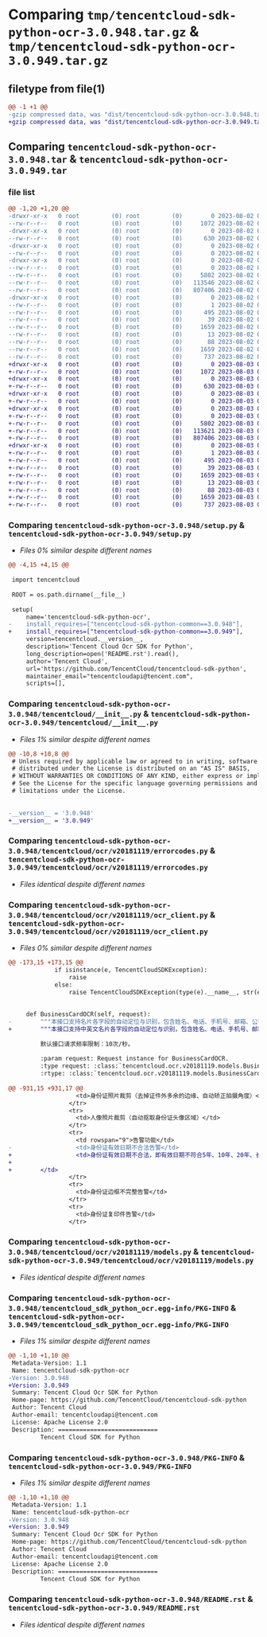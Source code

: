 # Comparing `tmp/tencentcloud-sdk-python-ocr-3.0.948.tar.gz` & `tmp/tencentcloud-sdk-python-ocr-3.0.949.tar.gz`

## filetype from file(1)

```diff
@@ -1 +1 @@
-gzip compressed data, was "dist/tencentcloud-sdk-python-ocr-3.0.948.tar", last modified: Wed Aug  2 00:34:48 2023, max compression
+gzip compressed data, was "dist/tencentcloud-sdk-python-ocr-3.0.949.tar", last modified: Thu Aug  3 00:30:41 2023, max compression
```

## Comparing `tencentcloud-sdk-python-ocr-3.0.948.tar` & `tencentcloud-sdk-python-ocr-3.0.949.tar`

### file list

```diff
@@ -1,20 +1,20 @@
-drwxr-xr-x   0 root         (0) root         (0)        0 2023-08-02 00:34:48.000000 tencentcloud-sdk-python-ocr-3.0.948/
--rw-r--r--   0 root         (0) root         (0)     1072 2023-08-02 00:34:47.000000 tencentcloud-sdk-python-ocr-3.0.948/setup.py
-drwxr-xr-x   0 root         (0) root         (0)        0 2023-08-02 00:34:48.000000 tencentcloud-sdk-python-ocr-3.0.948/tencentcloud/
--rw-r--r--   0 root         (0) root         (0)      630 2023-08-02 00:34:47.000000 tencentcloud-sdk-python-ocr-3.0.948/tencentcloud/__init__.py
-drwxr-xr-x   0 root         (0) root         (0)        0 2023-08-02 00:34:48.000000 tencentcloud-sdk-python-ocr-3.0.948/tencentcloud/ocr/
--rw-r--r--   0 root         (0) root         (0)        0 2023-08-02 00:34:47.000000 tencentcloud-sdk-python-ocr-3.0.948/tencentcloud/ocr/__init__.py
-drwxr-xr-x   0 root         (0) root         (0)        0 2023-08-02 00:34:48.000000 tencentcloud-sdk-python-ocr-3.0.948/tencentcloud/ocr/v20181119/
--rw-r--r--   0 root         (0) root         (0)        0 2023-08-02 00:34:47.000000 tencentcloud-sdk-python-ocr-3.0.948/tencentcloud/ocr/v20181119/__init__.py
--rw-r--r--   0 root         (0) root         (0)     5802 2023-08-02 00:34:47.000000 tencentcloud-sdk-python-ocr-3.0.948/tencentcloud/ocr/v20181119/errorcodes.py
--rw-r--r--   0 root         (0) root         (0)   113546 2023-08-02 00:34:47.000000 tencentcloud-sdk-python-ocr-3.0.948/tencentcloud/ocr/v20181119/ocr_client.py
--rw-r--r--   0 root         (0) root         (0)   807406 2023-08-02 00:34:47.000000 tencentcloud-sdk-python-ocr-3.0.948/tencentcloud/ocr/v20181119/models.py
-drwxr-xr-x   0 root         (0) root         (0)        0 2023-08-02 00:34:48.000000 tencentcloud-sdk-python-ocr-3.0.948/tencentcloud_sdk_python_ocr.egg-info/
--rw-r--r--   0 root         (0) root         (0)        1 2023-08-02 00:34:48.000000 tencentcloud-sdk-python-ocr-3.0.948/tencentcloud_sdk_python_ocr.egg-info/dependency_links.txt
--rw-r--r--   0 root         (0) root         (0)      495 2023-08-02 00:34:48.000000 tencentcloud-sdk-python-ocr-3.0.948/tencentcloud_sdk_python_ocr.egg-info/SOURCES.txt
--rw-r--r--   0 root         (0) root         (0)       39 2023-08-02 00:34:48.000000 tencentcloud-sdk-python-ocr-3.0.948/tencentcloud_sdk_python_ocr.egg-info/requires.txt
--rw-r--r--   0 root         (0) root         (0)     1659 2023-08-02 00:34:48.000000 tencentcloud-sdk-python-ocr-3.0.948/tencentcloud_sdk_python_ocr.egg-info/PKG-INFO
--rw-r--r--   0 root         (0) root         (0)       13 2023-08-02 00:34:48.000000 tencentcloud-sdk-python-ocr-3.0.948/tencentcloud_sdk_python_ocr.egg-info/top_level.txt
--rw-r--r--   0 root         (0) root         (0)       88 2023-08-02 00:34:48.000000 tencentcloud-sdk-python-ocr-3.0.948/setup.cfg
--rw-r--r--   0 root         (0) root         (0)     1659 2023-08-02 00:34:48.000000 tencentcloud-sdk-python-ocr-3.0.948/PKG-INFO
--rw-r--r--   0 root         (0) root         (0)      737 2023-08-02 00:34:47.000000 tencentcloud-sdk-python-ocr-3.0.948/README.rst
+drwxr-xr-x   0 root         (0) root         (0)        0 2023-08-03 00:30:41.000000 tencentcloud-sdk-python-ocr-3.0.949/
+-rw-r--r--   0 root         (0) root         (0)     1072 2023-08-03 00:30:41.000000 tencentcloud-sdk-python-ocr-3.0.949/setup.py
+drwxr-xr-x   0 root         (0) root         (0)        0 2023-08-03 00:30:41.000000 tencentcloud-sdk-python-ocr-3.0.949/tencentcloud/
+-rw-r--r--   0 root         (0) root         (0)      630 2023-08-03 00:30:41.000000 tencentcloud-sdk-python-ocr-3.0.949/tencentcloud/__init__.py
+drwxr-xr-x   0 root         (0) root         (0)        0 2023-08-03 00:30:41.000000 tencentcloud-sdk-python-ocr-3.0.949/tencentcloud/ocr/
+-rw-r--r--   0 root         (0) root         (0)        0 2023-08-03 00:30:41.000000 tencentcloud-sdk-python-ocr-3.0.949/tencentcloud/ocr/__init__.py
+drwxr-xr-x   0 root         (0) root         (0)        0 2023-08-03 00:30:41.000000 tencentcloud-sdk-python-ocr-3.0.949/tencentcloud/ocr/v20181119/
+-rw-r--r--   0 root         (0) root         (0)        0 2023-08-03 00:30:41.000000 tencentcloud-sdk-python-ocr-3.0.949/tencentcloud/ocr/v20181119/__init__.py
+-rw-r--r--   0 root         (0) root         (0)     5802 2023-08-03 00:30:41.000000 tencentcloud-sdk-python-ocr-3.0.949/tencentcloud/ocr/v20181119/errorcodes.py
+-rw-r--r--   0 root         (0) root         (0)   113621 2023-08-03 00:30:41.000000 tencentcloud-sdk-python-ocr-3.0.949/tencentcloud/ocr/v20181119/ocr_client.py
+-rw-r--r--   0 root         (0) root         (0)   807406 2023-08-03 00:30:41.000000 tencentcloud-sdk-python-ocr-3.0.949/tencentcloud/ocr/v20181119/models.py
+drwxr-xr-x   0 root         (0) root         (0)        0 2023-08-03 00:30:41.000000 tencentcloud-sdk-python-ocr-3.0.949/tencentcloud_sdk_python_ocr.egg-info/
+-rw-r--r--   0 root         (0) root         (0)        1 2023-08-03 00:30:41.000000 tencentcloud-sdk-python-ocr-3.0.949/tencentcloud_sdk_python_ocr.egg-info/dependency_links.txt
+-rw-r--r--   0 root         (0) root         (0)      495 2023-08-03 00:30:41.000000 tencentcloud-sdk-python-ocr-3.0.949/tencentcloud_sdk_python_ocr.egg-info/SOURCES.txt
+-rw-r--r--   0 root         (0) root         (0)       39 2023-08-03 00:30:41.000000 tencentcloud-sdk-python-ocr-3.0.949/tencentcloud_sdk_python_ocr.egg-info/requires.txt
+-rw-r--r--   0 root         (0) root         (0)     1659 2023-08-03 00:30:41.000000 tencentcloud-sdk-python-ocr-3.0.949/tencentcloud_sdk_python_ocr.egg-info/PKG-INFO
+-rw-r--r--   0 root         (0) root         (0)       13 2023-08-03 00:30:41.000000 tencentcloud-sdk-python-ocr-3.0.949/tencentcloud_sdk_python_ocr.egg-info/top_level.txt
+-rw-r--r--   0 root         (0) root         (0)       88 2023-08-03 00:30:41.000000 tencentcloud-sdk-python-ocr-3.0.949/setup.cfg
+-rw-r--r--   0 root         (0) root         (0)     1659 2023-08-03 00:30:41.000000 tencentcloud-sdk-python-ocr-3.0.949/PKG-INFO
+-rw-r--r--   0 root         (0) root         (0)      737 2023-08-03 00:30:41.000000 tencentcloud-sdk-python-ocr-3.0.949/README.rst
```

### Comparing `tencentcloud-sdk-python-ocr-3.0.948/setup.py` & `tencentcloud-sdk-python-ocr-3.0.949/setup.py`

 * *Files 0% similar despite different names*

```diff
@@ -4,15 +4,15 @@
 
 import tencentcloud
 
 ROOT = os.path.dirname(__file__)
 
 setup(
     name='tencentcloud-sdk-python-ocr',
-    install_requires=["tencentcloud-sdk-python-common==3.0.948"],
+    install_requires=["tencentcloud-sdk-python-common==3.0.949"],
     version=tencentcloud.__version__,
     description='Tencent Cloud Ocr SDK for Python',
     long_description=open('README.rst').read(),
     author='Tencent Cloud',
     url='https://github.com/TencentCloud/tencentcloud-sdk-python',
     maintainer_email="tencentcloudapi@tencent.com",
     scripts=[],
```

### Comparing `tencentcloud-sdk-python-ocr-3.0.948/tencentcloud/__init__.py` & `tencentcloud-sdk-python-ocr-3.0.949/tencentcloud/__init__.py`

 * *Files 1% similar despite different names*

```diff
@@ -10,8 +10,8 @@
 # Unless required by applicable law or agreed to in writing, software
 # distributed under the License is distributed on an "AS IS" BASIS,
 # WITHOUT WARRANTIES OR CONDITIONS OF ANY KIND, either express or implied.
 # See the License for the specific language governing permissions and
 # limitations under the License.
 
 
-__version__ = '3.0.948'
+__version__ = '3.0.949'
```

### Comparing `tencentcloud-sdk-python-ocr-3.0.948/tencentcloud/ocr/v20181119/errorcodes.py` & `tencentcloud-sdk-python-ocr-3.0.949/tencentcloud/ocr/v20181119/errorcodes.py`

 * *Files identical despite different names*

### Comparing `tencentcloud-sdk-python-ocr-3.0.948/tencentcloud/ocr/v20181119/ocr_client.py` & `tencentcloud-sdk-python-ocr-3.0.949/tencentcloud/ocr/v20181119/ocr_client.py`

 * *Files 0% similar despite different names*

```diff
@@ -173,15 +173,15 @@
             if isinstance(e, TencentCloudSDKException):
                 raise
             else:
                 raise TencentCloudSDKException(type(e).__name__, str(e))
 
 
     def BusinessCardOCR(self, request):
-        """本接口支持名片各字段的自动定位与识别，包含姓名、电话、手机号、邮箱、公司、部门、职位、网址、地址、QQ、微信、MSN等。
+        """本接口支持中英文名片各字段的自动定位与识别，包含姓名、电话、手机号、邮箱、公司、部门、职位、网址、地址、QQ、微信、MSN等。
 
         默认接口请求频率限制：10次/秒。
 
         :param request: Request instance for BusinessCardOCR.
         :type request: :class:`tencentcloud.ocr.v20181119.models.BusinessCardOCRRequest`
         :rtype: :class:`tencentcloud.ocr.v20181119.models.BusinessCardOCRResponse`
 
@@ -931,15 +931,17 @@
                   <td>身份证照片裁剪（去掉证件外多余的边缘、自动矫正拍摄角度）</td>
                 </tr>
                 <tr>
                   <td>人像照片裁剪（自动抠取身份证头像区域）</td>
                 </tr>
                 <tr>
                   <td rowspan="9">告警功能</td>
-                  <td>身份证有效日期不合法告警</td>
+                  <td>身份证有效日期不合法，即有效日期不符合5年、10年、20年、长期期限
+
+        </td>
                 </tr>
                 <tr>
                   <td>身份证边框不完整告警</td>
                 </tr>
                 <tr>
                   <td>身份证复印件告警</td>
                 </tr>
```

### Comparing `tencentcloud-sdk-python-ocr-3.0.948/tencentcloud/ocr/v20181119/models.py` & `tencentcloud-sdk-python-ocr-3.0.949/tencentcloud/ocr/v20181119/models.py`

 * *Files identical despite different names*

### Comparing `tencentcloud-sdk-python-ocr-3.0.948/tencentcloud_sdk_python_ocr.egg-info/PKG-INFO` & `tencentcloud-sdk-python-ocr-3.0.949/tencentcloud_sdk_python_ocr.egg-info/PKG-INFO`

 * *Files 1% similar despite different names*

```diff
@@ -1,10 +1,10 @@
 Metadata-Version: 1.1
 Name: tencentcloud-sdk-python-ocr
-Version: 3.0.948
+Version: 3.0.949
 Summary: Tencent Cloud Ocr SDK for Python
 Home-page: https://github.com/TencentCloud/tencentcloud-sdk-python
 Author: Tencent Cloud
 Author-email: tencentcloudapi@tencent.com
 License: Apache License 2.0
 Description: ============================
         Tencent Cloud SDK for Python
```

### Comparing `tencentcloud-sdk-python-ocr-3.0.948/PKG-INFO` & `tencentcloud-sdk-python-ocr-3.0.949/PKG-INFO`

 * *Files 1% similar despite different names*

```diff
@@ -1,10 +1,10 @@
 Metadata-Version: 1.1
 Name: tencentcloud-sdk-python-ocr
-Version: 3.0.948
+Version: 3.0.949
 Summary: Tencent Cloud Ocr SDK for Python
 Home-page: https://github.com/TencentCloud/tencentcloud-sdk-python
 Author: Tencent Cloud
 Author-email: tencentcloudapi@tencent.com
 License: Apache License 2.0
 Description: ============================
         Tencent Cloud SDK for Python
```

### Comparing `tencentcloud-sdk-python-ocr-3.0.948/README.rst` & `tencentcloud-sdk-python-ocr-3.0.949/README.rst`

 * *Files identical despite different names*

